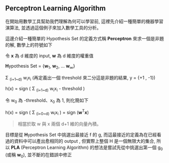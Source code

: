## Perceptron Learning Algorithm
在開始用數學工具幫助我們理解為何可以學習前, 這裡先介紹一種簡單的機器學習演算法, 並透過這個例子來加入數學工具的分析。


這邊介紹一種簡單的 Hypothesis Set 的定義方式稱 **Perceptron** 來求一個是非題的解, 數學上的符號如下

令 **x** 為 d 維度的 input, **w** 為 d 維度的權重值

**H**ypothesis Set = {**w**<sub>1</sub>, **w**<sub>2</sub>, ... **w**<sub>∞</sub>}

Σ <sub>(i=1~d)</sub> w<sub>i</sub>x<sub>i</sub> (再定義出一個 threshold 來二分這是非題的結果, y = {+1 , -1})

h(x) = sign ( Σ <sub>(i=1~d)</sub> w<sub>i</sub>x<sub>i</sub> - threshold ) 

令 w<sub>0</sub> 為 -threshold、x<sub>0</sub> 為 1, 則化簡如下

h(x) = sign ( Σ <sub>(i=0~d)</sub> w<sub>i</sub>x<sub>i</sub> ) = sign (**w**<sup>T</sup>**x**)

> 相當於取 w 與 x 兩個 d+1 維的向量內積。

目標是從 **H**ypothesis Set 中挑選出最接近 f 的 g, 而這最接近的定義為在已經看過的資料中可以產出愈相同的 output , 但實際上整個 H 是一個無限大的集合, 所以 **PLA** (Perceptron Learning Algorithm) 的想法是嘗試先從中挑選出第一個 g<sub>0</sub> (或稱 **w**<sub>0</sub>), 並不斷的在錯誤中修正